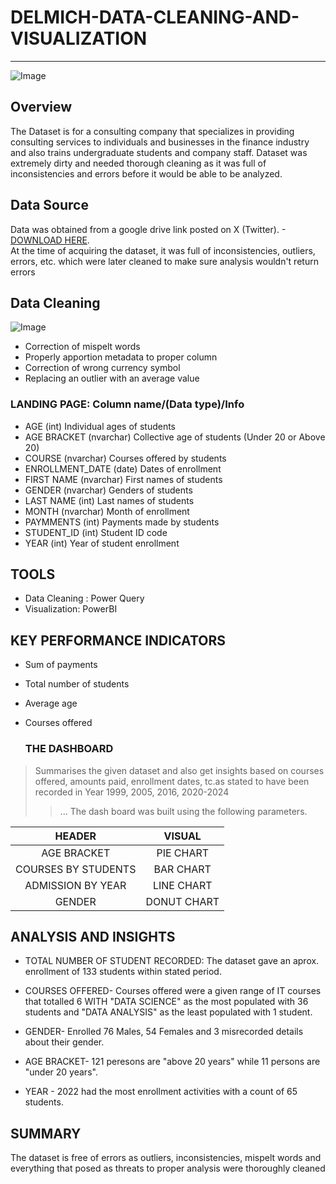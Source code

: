 # DELMICH-DATA-CLEANING-AND-VISUALIZATION  
-------------------------------------------
![Image](https://github.com/user-attachments/assets/e9dda4c6-fe56-4ecc-8992-139633c3eac0)

## Overview
The Dataset is for a consulting company that specializes in providing consulting services to individuals and businesses in the finance industry and also trains undergraduate 
students and company staff. Dataset was extremely dirty and needed thorough cleaning as it was full of inconsistencies and errors before it would be able to be analyzed. 


## Data Source 
Data was obtained from a google drive link posted on X (Twitter). -[DOWNLOAD HERE](https://t.co/eFcaQbfoOk).  
At the time of acquiring the dataset, it was full of inconsistencies, outliers, errors, etc. which were later cleaned to make sure analysis wouldn't return errors  

##  Data Cleaning
![Image](https://github.com/user-attachments/assets/f7ff0cd7-4b6e-473a-83e4-5d0d85431e46)

* Correction of mispelt words  
* Properly apportion metadata to proper column 
* Correction of  wrong currency symbol
* Replacing an outlier with an average value

### LANDING PAGE: Column name/(Data type)/Info
* AGE (int)
Individual ages of students
* AGE BRACKET (nvarchar)
  Collective age of students (Under 20 or Above 20)
* COURSE (nvarchar)
 Courses offered by students
* ENROLLMENT_DATE (date)
  Dates of enrollment
* FIRST NAME (nvarchar)
  First names of students
* GENDER (nvarchar)
  Genders of students
* LAST NAME (int)
Last names of students
* MONTH (nvarchar)
  Month of enrollment
* PAYMMENTS (int)
  Payments made by students
* STUDENT_ID (int)
 Student ID code
* YEAR (int)
 Year of student enrollment





## TOOLS

* Data Cleaning : Power Query
* Visualization: PowerBI  





## KEY PERFORMANCE INDICATORS


* Sum of payments
  
* Total number of students
  
* Average age
  
* Courses offered
  

  ### THE DASHBOARD
 >  Summarises the given dataset and also get insights based on courses offered, amounts paid, enrollment dates,  tc.as stated to have been recorded in Year 1999, 2005, 2016, 2020-2024
>> ... The dash board was built using the following parameters.
>> 

 | HEADER  |  VISUAL  |
 | :---: | :---: |
| AGE BRACKET |PIE CHART |
| COURSES BY STUDENTS| BAR CHART|
| ADMISSION BY YEAR | LINE CHART|
| GENDER | DONUT CHART|


## ANALYSIS AND INSIGHTS

* TOTAL NUMBER OF STUDENT RECORDED: The dataset gave an aprox. enrollment of 133 students within stated period.

* COURSES OFFERED- Courses offered were a given range of IT courses that totalled 6 WITH "DATA SCIENCE" as the most populated with 36 students and "DATA ANALYSIS" as the least populated with 1 student.

* GENDER- Enrolled 76 Males, 54 Females and 3 misrecorded details about their gender.

* AGE BRACKET- 121 peresons are "above 20 years" while 11 persons are "under 20 years".
  
* YEAR - 2022 had the most enrollment activities with a count of 65 students.



## SUMMARY 
The dataset is free of errors as outliers, inconsistencies, mispelt words and everything that posed as threats to proper analysis were thoroughly cleaned
